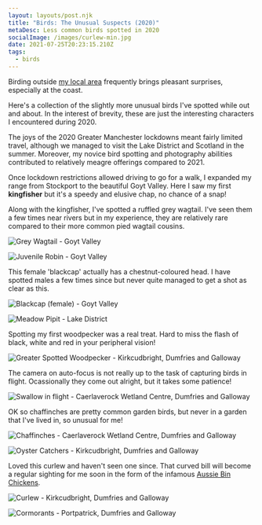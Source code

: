 ```yaml
---
layout: layouts/post.njk
title: "Birds: The Unusual Suspects (2020)"
metaDesc: Less common birds spotted in 2020
socialImage: /images/curlew-min.jpg
date: 2021-07-25T20:23:15.210Z
tags:
  - birds
---
```

Birding outside [my local area](https://www.simondudley.com/posts/birds-the-usual-suspects/) frequently brings pleasant surprises, especially at the coast.

Here's a collection of the slightly more unusual birds I've spotted while out and about. In the interest of brevity, these are just the interesting characters I encountered during 2020. 

The joys of the 2020 Greater Manchester lockdowns meant fairly limited travel, although we managed to visit the Lake District and Scotland in the summer. Moreover, my novice bird spotting and photography abilities contributed to relatively meagre offerings compared to 2021.

Once lockdown restrictions allowed driving to go for a walk, I expanded my range from Stockport to the beautiful Goyt Valley. Here I saw my first **kingfisher** but it's a speedy and elusive chap, no chance of a snap!

Along with the kingfisher, I've spotted a ruffled grey wagtail. I've seen them a few times near rivers but in my experience, they are relatively rare compared to their more common pied wagtail cousins.

![Grey Wagtail - Goyt Valley](/images/grey-wagtail-min.jpg "Grey Wagtail - Goyt Valley")

![Juvenile Robin - Goyt Valley](/images/robin-juvenile-min.jpg "Juvenile Robin - Goyt Valley")

This female 'blackcap' actually has a chestnut-coloured head. I have spotted males a few times since but never quite managed to get a shot as clear as this.

![Blackcap (female) - Goyt Valley](/images/blackcap-female-min.jpg "Blackcap (female) - Goyt Valley")

![Meadow Pipit - Lake District](/images/meadow-pipit-min.jpg "Meadow Pipit - Lake District")

Spotting my first woodpecker was a real treat. Hard to miss the flash of black, white and red in your peripheral vision!

![Greater Spotted Woodpecker - Kirkcudbright, Dumfries and Galloway](/images/greater-spotted-woodpecker-min.jpg "Greater Spotted Woodpecker - Kirkcudbright, Dumfries and Galloway")

The camera on auto-focus is not really up to the task of capturing birds in flight. Ocassionally they come out alright, but it takes some patience!

![Swallow in flight - Caerlaverock Wetland Centre, Dumfries and Galloway](/images/swallow-flight-min.jpg "Swallow in flight - Caerlaverock Wetland Centre, Dumfries and Galloway")

OK so chaffinches are pretty common garden birds, but never in a garden that I've lived in, so unusual for me!

![Chaffinches - Caerlaverock Wetland Centre, Dumfries and Galloway](/images/chaffinches-min.jpg "Chaffinches - Caerlaverock Wetland Centre, Dumfries and Galloway")

![Oyster Catchers - Kirkcudbright, Dumfries and Galloway](/images/oyster-catchers-min.jpg "Oyster Catchers - Kirkcudbright, Dumfries and Galloway")

Loved this curlew and haven't seen one since. That curved bill will become a regular sighting for me soon in the form of the infamous [Aussie Bin Chickens](https://en.wikipedia.org/wiki/Australian_white_ibis).

![Curlew - Kirkcudbright, Dumfries and Galloway](/images/curlew-min.jpg "Curlew - Kirkcudbright, Dumfries and Galloway")

![Cormorants - Portpatrick, Dumfries and Galloway](/images/cormorants-min.jpg "Cormorants - Portpatrick, Dumfries and Galloway")